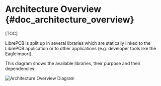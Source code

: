 Architecture Overview {#doc_architecture_overview}
==================================================

[TOC]

LibrePCB is split up in several libraries which are statically linked to the LibrePCB application
or to other applications (e.g. developer tools like the EagleImport).

This diagram shows the available libraries, their purpose and their dependencies:

![Architecture Overview Diagram](architecture_overview.png)

